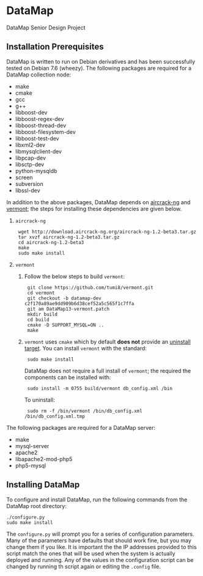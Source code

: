 DataMap
=======

DataMap Senior Design Project

Installation Prerequisites
--------------------------
DataMap is written to run on Debian derivatives and has been successfully
tested on Debian 7.6 (wheezy). The following packages are required for a
DataMap collection node:
+ make
+ cmake
+ gcc
+ g++
+ libboost-dev
+ libboost-regex-dev
+ libboost-thread-dev
+ libboost-filesystem-dev
+ libboost-test-dev
+ libxml2-dev
+ libmysqlclient-dev
+ libpcap-dev
+ libsctp-dev
+ python-mysqldb
+ screen
+ subversion
+ libssl-dev

In addition to the above packages, DataMap depends on [aircrack-ng] and
[vermont]; the steps for installing these dependencies are given below.
1. `aircrack-ng`

        wget http://download.aircrack-ng.org/aircrack-ng-1.2-beta3.tar.gz
        tar xvzf aircrack-ng-1.2-beta3.tar.gz
        cd aircrack-ng-1.2-beta3
        make
        sudo make install

2. `vermont`
    1. Follow the below steps to build `vermont`:

            git clone https://github.com/tumi8/vermont.git
            cd vermont
            git checkout -b datamap-dev c2f170a89ae9dd909b6d38cef52a5c565f1c7ffa
            git am DataMap13-vermont.patch
            mkdir build
            cd build
            cmake -D SUPPORT_MYSQL=ON ..
            make

    2. `vermont` uses `cmake` which by default **does not** provide an
       [uninstall target][cmake-uninstall]. You can install `vermont` with the
       standard:

            sudo make install

       DataMap does not require a full install of `vermont`; the required the
       components can be installed with:

            sudo install -m 0755 build/vermont db_config.xml /bin

        To uninstall:

            sudo rm -f /bin/vermont /bin/db_config.xml /bin/db_config.xml.tmp

The following packages are required for a DataMap server:
+ make
+ mysql-server
+ apache2
+ libapache2-mod-php5
+ php5-mysql

Installing DataMap
------------------
To configure and install DataMap, run the following commands from the DataMap
root directory:

    ./configure.py
    sudo make install

The `configure.py` will prompt you for a series of configuration parameters.
Many of the parameters have defaults that should work fine, but you may change
them if you like. It is important the the IP addresses provided to this script
match the ones that will be used when the system is actually deployed and
running. Any of the values in the configuration script can be changed by
running th script again or editing the `.config` file.

[aircrack-ng]: http://www.aircrack-ng.org/
[vermont]: https://github.com/tumi8/vermont
[cmake-uninstall]: http://www.cmake.org/Wiki/CMake_FAQ#Can_I_do_.22make_uninstall.22_with_CMake.3F
